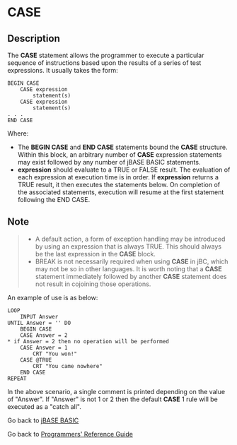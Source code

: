 # CASE

<PageHeader />

## Description

The **CASE** statement allows the programmer to execute a particular sequence of instructions based upon the results of a series of test expressions. It usually takes the form:

```
BEGIN CASE
    CASE expression
        statement(s)
    CASE expression
        statement(s)
. . .
END CASE
```

Where:

- The **BEGIN CASE** and **END CASE** statements bound the **CASE** structure. Within this block, an arbitrary number of **CASE** expression statements may exist followed by any number of jBASE BASIC statements.
- **expression** should evaluate to a TRUE or FALSE result. The evaluation of each expression at execution time is in order. If **expression** returns a TRUE result, it then executes the statements below. On completion of the associated statements, execution will resume at the first statement following the END CASE.

## Note

> - A default action, a form of exception handling may be introduced by using an expression that is always TRUE. This should always be the last expression in the **CASE** block.
> - BREAK is not necessarily required when using **CASE** in jBC, which may not be so in other languages.
> It is worth noting that a **CASE** statement immediately followed by another **CASE** statement does not result in cojoining those operations.

An example of use is as below:

```
LOOP
    INPUT Answer
UNTIL Answer = '' DO
    BEGIN CASE
    CASE Answer = 2
* if Answer = 2 then no operation will be performed
    CASE Answer = 1
        CRT "You won!"
    CASE @TRUE
        CRT "You came nowhere"
    END CASE
REPEAT
```

In the above scenario, a single comment is printed depending on the value of "Answer". If "Answer" is not 1 or 2 then the default **CASE** 1 rule will be executed as a "catch all".

Go back to [jBASE BASIC](./../README.md)

Go back to [Programmers' Reference Guide](./../../reference-guides/jbc/README.md)

<PageFooter />
